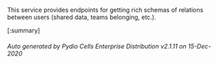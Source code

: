 






This service provides endpoints for getting rich schemas of relations between users (shared data, teams belonging, etc.).

[:summary]

###### Auto generated by Pydio Cells Enterprise Distribution v2.1.11 on 15-Dec-2020
